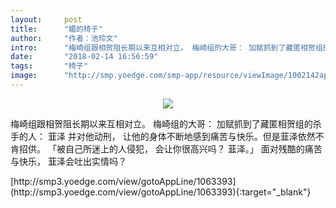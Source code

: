 ```yaml
---
layout:     post
title:      "媚的椅子"
author:     "作者：池玲文"
intro:      "梅崎组跟相贺阻长期以来互相对立。 梅崎组的大哥： 加赋抓到了藏匿相贺组的杀手的人： 韮泽 并对他动刑， 让他的身体不断地感到痛苦与快乐。但是韮泽依然不肯招供。 「被自己所迷上的人侵犯， 会让你很高兴吗？ 韮泽。」 面对残酷的痛苦与快乐， 韮泽会吐出实情吗？"
date:       "2018-02-14 16:56:59"
tags:       "椅子"
image:      "http://smp.yoedge.com/smp-app/resource/viewImage/1002142appline.png"
---
```

<div style="text-align: center">
<p><img src="http://smp.yoedge.com/smp-app/resource/viewImage/1002142appline.png"/></p>
</div>
<p class="post-meta">
<span>梅崎组跟相贺阻长期以来互相对立。 梅崎组的大哥： 加赋抓到了藏匿相贺组的杀手的人： 韮泽 并对他动刑， 让他的身体不断地感到痛苦与快乐。但是韮泽依然不肯招供。 「被自己所迷上的人侵犯， 会让你很高兴吗？ 韮泽。」 面对残酷的痛苦与快乐， 韮泽会吐出实情吗？</span>
</p>
[http://smp3.yoedge.com/view/gotoAppLine/1063393](http://smp3.yoedge.com/view/gotoAppLine/1063393){:target="_blank"}


